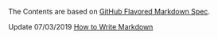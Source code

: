 The Contents are based on [GitHub Flavored Markdown Spec](https://github.github.com/gfm/).

Update 07/03/2019
[How to Write Markdown](Markdown.md)
